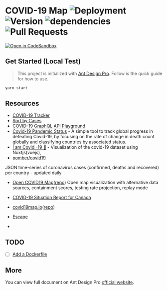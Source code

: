 # COVID-19 Map ![Deployment](https://github.com/lkcozy/covid19-map/workflows/Deployment/badge.svg) ![Version](https://img.shields.io/github/package-json/v/lkcozy/covid19-map) ![dependencies](https://img.shields.io/david/lkcozy/covid19-map) ![Pull Requests](https://github.com/lkcozy/covid19-map/workflows/Pull%20Requests/badge.svg)

[![Open in CodeSandbox](https://img.shields.io/badge/Open%20in-CodeSandbox-blue?style=flat-square&logo=codesandbox)](https://codesandbox.io/s/github/lkcozy/covid19-map)

## Get Started (Local Test)

> This project is initialized with [Ant Design Pro](https://pro.ant.design). Follow is the quick guide for how to use.

```sh
yarn start
```

## Resources

- [COVID-19 Tracker](https://github.com/GodwillB/CoronaTracker)
- [Sort by Cases](https://corona.lmao.ninja/v2/countries?sort=cases)
- [COVID-19 GraphQL API ](https://github.com/rlindskog/covid19-graphql) [Playground](https://covid19-graphql.now.sh/)
- [Covid-19 Pandemic Status](https://github.com/rickkln/corona) - A simple tool to track global progress in defeating Covid-19, by focusing on the rate of change in death count globally and classifying countries by associated status.
- [I am Covid -19 🦠](https://github.com/cryptodoct0r/Covid-19-Status-gql) - Visualization of the covid-19 dataset using Nuxtjs(vuejs),
- [pomber/covid19](https://github.com/pomber/covid19)

JSON time-series of coronavirus cases (confirmed, deaths and recovered) per country - updated daily

- [Open COVID19 Map](https://covid19map.io/)([repo](https://github.com/daniel-karl/covid19-map)) Open map visualization with alternative data sources, containment scores, testing rate projection, replay mode

- [COVID-19 Situation Report for Canada](https://iamcovid-19.netlify.app/charts/)

- [covid19map.io](https://covid19map.io/)([repo](https://github.com/daniel-karl/covid19-map))

- [Escape](https://greatescape.co/?departDate=2020-10-07&returnDate=2020-10-21&origins=city%3AYYC&currency=CAD&viz=%3Bsick&virus=sick%3B0%3B639179)

* [](https://coronavirus-map-with-circles.herokuapp.com/map)

## TODO

- [ ] [Add a Dockerfile](https://medium.com/@shakyShane/lets-talk-about-docker-artifacts-27454560384f)

## More

You can view full document on Ant Design Pro [official website](https://pro.ant.design).
